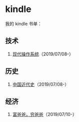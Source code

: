 # kindle
我的 kindle 书单：

## 技术
1. [现代操作系统]（2019/07/08-）

## 历史
1. [中国近代史]（2019/07/08-）

## 经济
1. [富爸爸，穷爸爸]（2019/07/10-）

[现代操作系统]: https://book.douban.com/subject/3852290/
[中国近代史]: https://book.douban.com/subject/1823751/
[富爸爸，穷爸爸]: https://book.douban.com/subject/1033778/